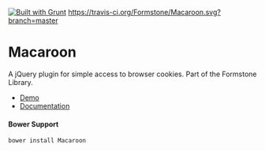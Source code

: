 <a href="http://gruntjs.com" target="_blank"><img src="https://cdn.gruntjs.com/builtwith.png" alt="Built with Grunt"></a> <a href="https://travis-ci.org/Formstone/Macaroon" target="_blank">https://travis-ci.org/Formstone/Macaroon.svg?branch=master</a> 
# Macaroon 

A jQuery plugin for simple access to browser cookies. Part of the Formstone Library. 

- [Demo](http://formstone.it/components/Macaroon/demo/index.html) 
- [Documentation](http://formstone.it/macaroon/) 

#### Bower Support 
`bower install Macaroon`